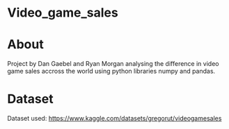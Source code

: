 # Video_game_sales
# About
Project by Dan Gaebel and Ryan Morgan analysing the difference in video game sales accross the world using python libraries numpy and pandas.
# Dataset
Dataset used: https://www.kaggle.com/datasets/gregorut/videogamesales 

